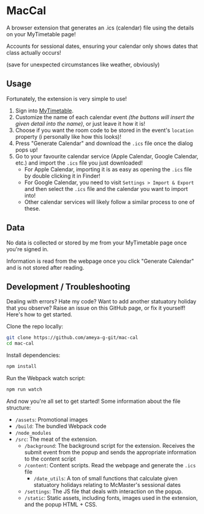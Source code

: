 # MacCal
A browser extension that generates an .ics (calendar) file using the details on your MyTimetable page!

Accounts for sessional dates, ensuring your calendar only shows dates that class actually occurs! 

(save for unexpected circumstances like weather, obviously)

## Usage
Fortunately, the extension is very simple to use!

1. Sign into [MyTimetable](https://mytimetable.mcmaster.ca]).
2. Customize the name of each calendar event *(the buttons will insert the given detail into the name)*, or just leave it how it is!
3. Choose if you want the room code to be stored in the event's `location` property (i personally like how this looks)!
4. Press "Generate Calendar" and download the `.ics` file once the dialog pops up!
5. Go to your favourite calendar service (Apple Calendar, Google Calendar, etc.) and import the `.ics` file you just downloaded!
   - For Apple Calendar, importing it is as easy as opening the `.ics` file by double clicking it in Finder!
   - For Google Calendar, you need to visit `Settings > Import & Export` and then select the `.ics` file and the calendar you want to import into!
   - Other calendar services will likely follow a similar process to one of these.

## Data
No data is collected or stored by me from your MyTimetable page once you're signed in. 

Information is read from the webpage once you click "Generate Calendar" and is not stored after reading.

## Development / Troubleshooting
Dealing with errors? Hate my code? Want to add another statuatory holiday that you observe? Raise an issue on this GitHub page, or fix it yourself! Here's how to get started.

Clone the repo locally:
```sh
git clone https://github.com/ameya-g-git/mac-cal
cd mac-cal
```

Install dependencies:
```sh
npm install
```

Run the Webpack watch script:
```sh
npm run watch
```

And now you're all set to get started! Some information about the file structure:

- `/assets`: Promotional images
- `/build`: The bundled Webpack code
- `/node_modules`
- `/src`: The meat of the extension.
  - `/background`: The background script for the extension. Receives the submit event from the popup and sends the appropriate information to the content script
  - `/content`: Content scripts. Read the webpage and generate the `.ics` file
    - `/date_utils`: A ton of small functions that calculate given statuatory holidays relating to McMaster's sessional dates
  - `/settings`: The JS file that deals with interaction on the popup.
  - `/static`: Static assets, including fonts, images used in the extension, and the popup HTML + CSS. 
